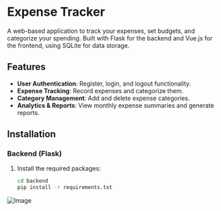 # Expense Tracker

A web-based application to track your expenses, set budgets, and categorize your spending. Built with Flask for the backend and Vue.js for the frontend, using SQLite for data storage.

## Features

- **User Authentication**: Register, login, and logout functionality.
- **Expense Tracking**: Record expenses and categorize them.
- **Category Management**: Add and delete expense categories.
- **Analytics & Reports**: View monthly expense summaries and generate reports.

## Installation

### Backend (Flask)

1. Install the required packages:

   ```bash
   cd backend
   pip install -r requirements.txt

![Image](frontend/src/assets/image.png)

